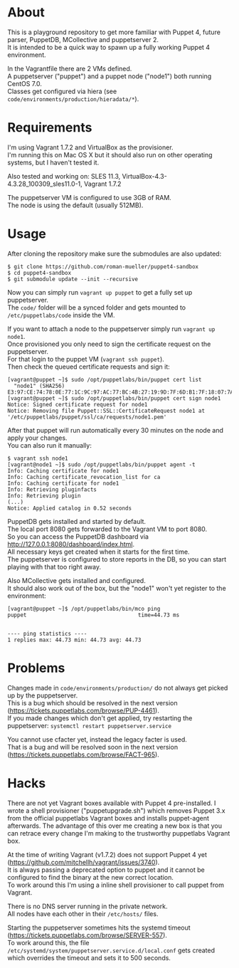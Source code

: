 # About  
This is a playground repository to get more familiar with Puppet 4, future parser, PuppetDB, MCollective and puppetserver 2.  
It is intended to be a quick way to spawn up a fully working Puppet 4 environment.  

In the Vagrantfile there are 2 VMs defined.  
A puppetserver ("puppet") and a puppet node ("node1") both running CentOS 7.0.  
Classes get configured via hiera (see `code/environments/production/hieradata/*`).  

# Requirements
I'm using Vagrant 1.7.2 and VirtualBox as the provisioner.  
I'm running this on Mac OS X but it should also run on other operating systems, but I haven't tested it.  

Also tested and working on: SLES 11.3, VirtualBox-4.3-4.3.28_100309_sles11.0-1, Vagrant 1.7.2

The puppetserver VM is configured to use 3GB of RAM.  
The node is using the default (usually 512MB).  

# Usage
After cloning the repository make sure the submodules are also updated:  
```
$ git clone https://github.com/roman-mueller/puppet4-sandbox
$ cd puppet4-sandbox
$ git submodule update --init --recursive
```

Now you can simply run `vagrant up puppet` to get a fully set up puppetserver.  
The `code/` folder will be a synced folder and gets mounted to `/etc/puppetlabs/code` inside the VM.  

If you want to attach a node to the puppetserver simply run `vagrant up node1`.  
Once provisioned you only need to sign the certificate request on the puppetserver.  
For that login to the puppet VM (`vagrant ssh puppet`).  
Then check the queued certificate requests and sign it:  
```
[vagrant@puppet ~]$ sudo /opt/puppetlabs/bin/puppet cert list
  "node1" (SHA256) E3:97:CE:74:78:0E:77:1C:9C:97:AC:77:BC:4B:27:19:9D:7F:6D:B1:7F:18:07:7A:DA:B8:77:D7:2F:15:4D:42
[vagrant@puppet ~]$ sudo /opt/puppetlabs/bin/puppet cert sign node1
Notice: Signed certificate request for node1
Notice: Removing file Puppet::SSL::CertificateRequest node1 at '/etc/puppetlabs/puppet/ssl/ca/requests/node1.pem'
```
After that puppet will run automatically every 30 minutes on the node and apply your changes.  
You can also run it manually:  
```
$ vagrant ssh node1
[vagrant@node1 ~]$ sudo /opt/puppetlabs/bin/puppet agent -t
Info: Caching certificate for node1
Info: Caching certificate_revocation_list for ca
Info: Caching certificate for node1
Info: Retrieving pluginfacts
Info: Retrieving plugin
(...)
Notice: Applied catalog in 0.52 seconds
```

PuppetDB gets installed and started by default.  
The local port 8080 gets forwarded to the Vagrant VM to port 8080.  
So you can access the PuppetDB dashboard via http://127.0.0.1:8080/dashboard/index.html.  
All necessary keys get created when it starts for the first time.  
The puppetserver is configured to store reports in the DB, so you can start playing with that too right away.  

Also MCollective gets installed and configured.  
It should also work out of the box, but the "node1" won't yet register to the environment:  
```
[vagrant@puppet ~]$ /opt/puppetlabs/bin/mco ping
puppet                                   time=44.73 ms


---- ping statistics ----
1 replies max: 44.73 min: 44.73 avg: 44.73 
```

# Problems
Changes made in `code/environments/production/` do not always get picked up by the puppetserver.  
This is a bug which should be resolved in the next version (https://tickets.puppetlabs.com/browse/PUP-4461).  
If you made changes which don't get applied, try restarting the puppetserver: `systemctl restart puppetserver.service`

You cannot use cfacter yet, instead the legacy facter is used.  
That is a bug and will be resolved soon in the next version (https://tickets.puppetlabs.com/browse/FACT-965).  

# Hacks
There are not yet Vagrant boxes available with Puppet 4 pre-installed.
I wrote a shell provisioner ("puppetupgrade.sh") which removes Puppet 3.x from the official puppetlabs Vagrant boxes and installs puppet-agent afterwards.
The advantage of this over me creating a new box is that you can retrace every change I'm making to the trustworthy puppetlabs Vagrant box.

At the time of writing Vagrant (v1.7.2) does not support Puppet 4 yet (https://github.com/mitchellh/vagrant/issues/3740).  
It is always passing a deprecated option to puppet and it cannot be configured to find the binary at the new correct location.  
To work around this I'm using a inline shell provisioner to call puppet from Vagrant.  

There is no DNS server running in the private network.  
All nodes have each other in their `/etc/hosts/` files.  

Starting the puppetserver sometimes hits the systemd timeout (https://tickets.puppetlabs.com/browse/SERVER-557).  
To work around this, the file `/etc/systemd/system/puppetserver.service.d/local.conf` gets created which overrides the timeout and sets it to 500 seconds.
